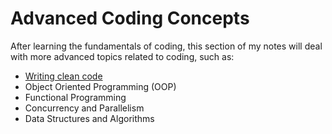 # Advanced Coding Concepts

After learning the fundamentals of coding, this section of my notes will deal with more advanced topics related to coding, such as:

- [Writing clean code](./clean-code)
- Object Oriented Programming (OOP)
- Functional Programming
- Concurrency and Parallelism
- Data Structures and Algorithms
